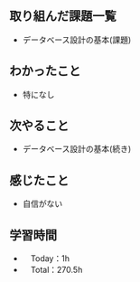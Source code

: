 ## 取り組んだ課題一覧
- データベース設計の基本(課題)

## わかったこと
- 特になし

## 次やること
- データベース設計の基本(続き)

## 感じたこと
- 自信がない

## 学習時間
- 　Today：1h
- 　Total：270.5h